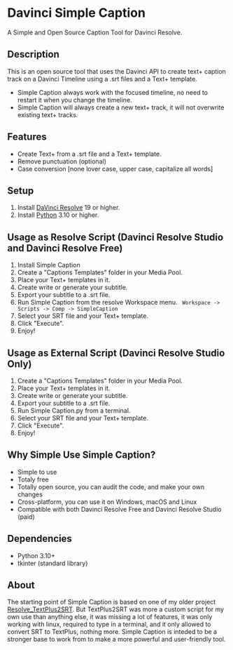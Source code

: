 # Davinci Simple Caption
A Simple and Open Source Caption Tool for Davinci Resolve.

## Description
This is an open source tool that uses the Davinci API to create text+ caption track on a Davinci Timeline using a .srt files and a Text+ template.

- Simple Caption always work with the focused timeline, no need to restart it when you change the timeline.
- Simple Caption will always create a new text+ track, it will not overwrite existing text+ tracks.

## Features
- Create Text+ from a .srt file and a Text+ template.
- Remove punctuation (optional)
- Case conversion [none lover case, upper case, capitalize all words]

## Setup
1. Install [DaVinci Resolve](https://www.blackmagicdesign.com/products/davinciresolve) 19 or higher.
2. Install [Python](https://www.python.org/downloads/) 3.10 or higher.

## Usage as Resolve Script (Davinci Resolve Studio and Davinci Resolve Free)
1. Install Simple Caption 
2. Create a "Captions Templates" folder in your Media Pool. 
3. Place your Text+ templates in it.
4. Create write or generate your subtitle.
5. Export your subtitle to a .srt file.
6. Run Simple Caption from the resolve Workspace menu. ` Workspace -> Scripts -> Comp -> SimpleCaption`
7. Select your SRT file and your Text+ template.
8. Click "Execute".
9. Enjoy!

## Usage as External Script (Davinci Resolve Studio Only)
1. Create a "Captions Templates" folder in your Media Pool. 
2. Place your Text+ templates in it.
2. Create write or generate your subtitle.
3. Export your subtitle to a .srt file.
4. Run Simple Caption.py from a terminal.
5. Select your SRT file and your Text+ template.
6. Click "Execute".
7. Enjoy!

## Why Simple Use Simple Caption?
- Simple to use
- Totaly free
- Totally open source, you can audit the code, and make your own changes
- Cross-platform, you can use it on Windows, macOS and Linux
- Compatible with both Davinci Resolve Free and Davinci Resolve Studio (paid)

## Dependencies
- Python 3.10+
- tkinter (standard library)

## About
The starting point of Simple Caption is based on one of my older project [Resolve_TextPlus2SRT](https://github.com/david-ca6/Resolve_TextPlus2SRT). 
But TextPlus2SRT was more a custom script for my own use than anything else, it was missing a lot of features, it was only working with linux, required to type in a terminal, and it only allowed to convert SRT to TextPlus, nothing more. Simple Caption is inteded to be a stronger base to work from to make a more powerful and user-friendly tool.

